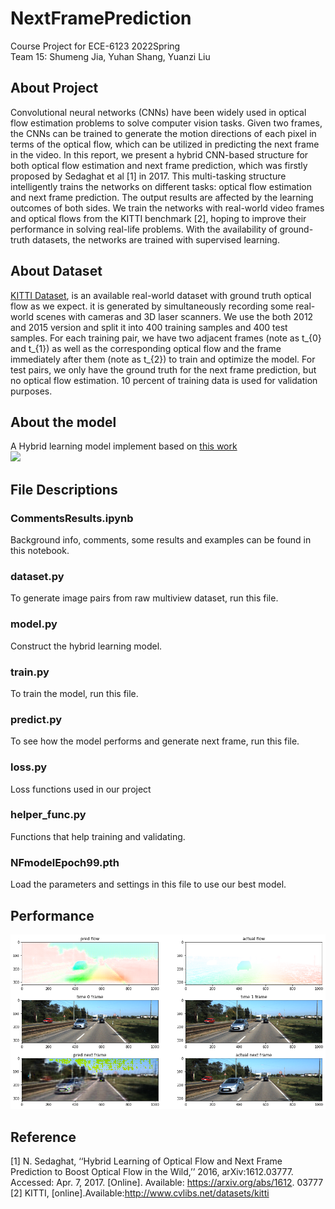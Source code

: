 # NextFramePrediction
Course Project for ECE-6123 2022Spring \
Team 15: Shumeng Jia, Yuhan Shang, Yuanzi Liu

## About Project
Convolutional neural networks (CNNs) have been widely used in optical flow estimation problems to solve computer vision tasks. Given two frames, the CNNs can be trained to generate the motion directions of each pixel in terms of the optical flow, which can be utilized in predicting the next frame in the video. In this report, we present a hybrid CNN-based structure for both optical flow estimation and next frame prediction, which was firstly proposed by Sedaghat et al [1] in 2017. This multi-tasking structure intelligently trains the networks on different tasks: optical flow estimation and next frame prediction. The output results are affected by the learning outcomes of both sides. We train the networks with real-world video frames and optical flows from the KITTI benchmark [2], hoping to improve their performance in solving real-life problems. With the availability of ground-truth datasets, the networks are trained with supervised learning.


## About Dataset
[KITTI Dataset](http://www.cvlibs.net/datasets/kitti/index.php), is an available real-world dataset with ground truth optical flow as we expect. it is generated by simultaneously recording some real-world scenes with cameras and 3D laser scanners. We use the both 2012 and 2015 version and split it into 400 training samples and 400 test samples. For each training pair, we have two adjacent frames (note as t_{0} and t_{1}) as well as the corresponding optical flow and the frame immediately after them (note as t_{2}) to train and optimize the model. For test pairs, we only have the ground truth for the next frame prediction, but no optical flow estimation. 10 percent of training data is used for validation purposes. 

## About the model
A Hybrid learning model implement based on [this work](https://arxiv.org/abs/1612.03777)
\
<img src="https://www.researchgate.net/profile/Nima-Sedaghat/publication/316714926/figure/fig2/AS:491193416065024@1494121044234/We-improve-CNN-based-optical-flow-estimation-in-real-videos-by-adding-the-extra.png" width="800"  />

## File Descriptions
### CommentsResults.ipynb
Background info, comments, some results and examples can be found in this notebook.
### dataset.py
To generate image pairs from raw multiview dataset, run this file.
### model.py
Construct the hybrid learning model.
### train.py
To train the model, run this file.
### predict.py
To see how the model performs and generate next frame, run this file.
### loss.py
Loss functions used in our project
### helper_func.py
Functions that help training and validating.
### NFmodelEpoch99.pth
Load the parameters and settings in this file to use our best model.

## Performance
<img src="https://raw.githubusercontent.com/ShumengJ/NextFramePrediction/main/result_a3.png" width="800"  />

## Reference
[1] N. Sedaghat, ‘‘Hybrid Learning of Optical Flow and Next Frame Prediction to Boost Optical Flow in the Wild,’’ 2016, arXiv:1612.03777. Accessed: Apr. 7, 2017. [Online]. Available: https://arxiv.org/abs/1612. 03777 \
[2] KITTI, [online].Available:http://www.cvlibs.net/datasets/kitti
